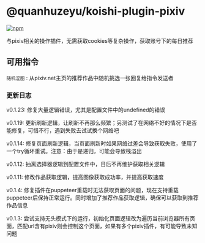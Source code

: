 # @quanhuzeyu/koishi-plugin-pixiv

[![npm](https://img.shields.io/npm/v/@quanhuzeyu/koishi-plugin-pixiv?style=flat-square)](https://www.npmjs.com/package/@quanhuzeyu/koishi-plugin-pixiv)

与pixiv相关的操作插件，无需获取cookies等复杂操作，获取账号下的每日推荐

## 可用指令

`随机涩图` : 从pixiv.net主页的推荐作品中随机挑选一张回复给指令发送者

### 更新日志

v0.1.23: 修复大量逻辑错误，尤其是配置文件中的undefined的错误

v0.1.19: 更新刷新逻辑，让刷新不再那么频繁；另测试了在网络不好的情况下是否能修复，可惜不行，遇到失败去试试换个网络吧

v0.1.14: 修复页面刷新逻辑，当页面刷新时如果网络过差会导致获取失败，使用了一个try循环重试。注意：由于是递归，可能会导致栈溢出

v0.1.12: 抽离选择器逻辑到配置文件中，日后不再维护获取相关逻辑

v0.1.11: 修改作品获取逻辑，提高图像获取成功率，并提高获取速度

v0.1.4: 修复插件在puppeteer重载时无法获取页面的问题，现在支持重载puppeteer后保持正常运行。同时增加了推荐作品获取逻辑，确保可以获取到推荐作品信息

v0.1.3: 尝试支持无头模式下的运行，初始化页面逻辑改为遍历当前浏览器所有页面，匹配url含有pixiv则会控制这个页面，如果有多个pixiv插件，有可能导致未知问题
